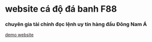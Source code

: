 # website cá độ đá banh F88
### chuyên gia tài chính đọc lệnh uy tín hàng đầu Đông Nam Á
[demo website](https://quang-thanh.github.io/cado.github.io/)
